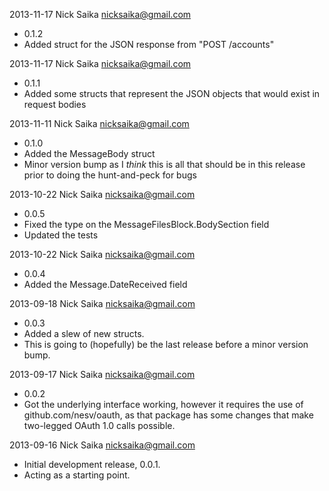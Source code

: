 2013-11-17 Nick Saika <nicksaika@gmail.com>
* 0.1.2
* Added struct for the JSON response from "POST /accounts"

2013-11-17 Nick Saika <nicksaika@gmail.com>
* 0.1.1
* Added some structs that represent the JSON objects that would exist in
  request bodies

2013-11-11 Nick Saika <nicksaika@gmail.com>
* 0.1.0
* Added the MessageBody struct
* Minor version bump as I *think* this is all that should be in this release
  prior to doing the hunt-and-peck for bugs

2013-10-22 Nick Saika <nicksaika@gmail.com>
* 0.0.5
* Fixed the type on the MessageFilesBlock.BodySection field
* Updated the tests

2013-10-22 Nick Saika <nicksaika@gmail.com>
* 0.0.4
* Added the Message.DateReceived field

2013-09-18 Nick Saika <nicksaika@gmail.com>
* 0.0.3
* Added a slew of new structs.
* This is going to (hopefully) be the last release before a minor version bump.

2013-09-17 Nick Saika <nicksaika@gmail.com>
* 0.0.2
* Got the underlying interface working, however it requires the use of
  github.com/nesv/oauth, as that package has some changes that make two-legged
  OAuth 1.0 calls possible.

2013-09-16 Nick Saika <nicksaika@gmail.com>
* Initial development release, 0.0.1.
* Acting as a starting point.
